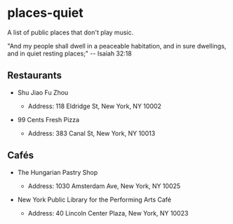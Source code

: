 # places-quiet

A list of public places that don't play music.

"And my people shall dwell in a peaceable habitation, and in sure dwellings, and
in quiet resting places;" -- Isaiah 32:18

## Restaurants

- Shu Jiao Fu Zhou
    + Address: 118 Eldridge St, New York, NY 10002

- 99 Cents Fresh Pizza
    + Address: 383 Canal St, New York, NY 10013

## Cafés

- The Hungarian Pastry Shop
    + Address: 1030 Amsterdam Ave, New York, NY 10025

- New York Public Library for the Performing Arts Café
    + Address: 40 Lincoln Center Plaza, New York, NY 10023
